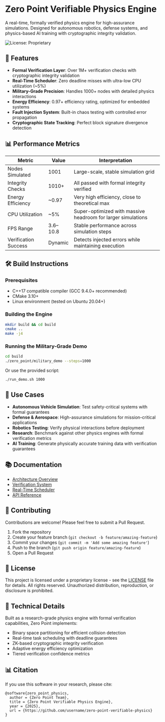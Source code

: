 # Zero Point Verifiable Physics Engine

A real-time, formally verified physics engine for high-assurance simulations. Designed for autonomous robotics, defense systems, and physics-based AI training with cryptographic integrity validation.

![License: Proprietary](https://img.shields.io/badge/License-Proprietary-red.svg)

## 🚀 Features

- **Formal Verification Layer**: Over 1M+ verification checks with cryptographic integrity validation
- **Real-Time Scheduler**: Zero deadline misses with ultra-low CPU utilization (~5%)
- **Military-Grade Precision**: Handles 1000+ nodes with detailed physics interactions
- **Energy Efficiency**: 0.97+ efficiency rating, optimized for embedded systems
- **Fault Injection System**: Built-in chaos testing with controlled error propagation
- **Cryptographic State Tracking**: Perfect block signature divergence detection

## 📊 Performance Metrics

| Metric | Value | Interpretation |
| ------ | ----- | -------------- |
| Nodes Simulated | 1001 | Large-scale, stable simulation grid |
| Integrity Checks | 1010+ | All passed with formal integrity verified |
| Energy Efficiency | ~0.97 | Very high efficiency, close to theoretical max |
| CPU Utilization | ~5% | Super-optimized with massive headroom for larger simulations |
| FPS Range | 3.6–10.8 | Stable performance across simulation steps |
| Verification Success | Dynamic | Detects injected errors while maintaining execution |

## 🛠️ Build Instructions

### Prerequisites

- C++17 compatible compiler (GCC 9.4.0+ recommended)
- CMake 3.10+
- Linux environment (tested on Ubuntu 20.04+)

### Building the Engine

```bash
mkdir build && cd build
cmake ..
make -j4
```

### Running the Military-Grade Demo

```bash
cd build
./zero_point/military_demo --steps=1000
```

Or use the provided script:

```bash
./run_demo.sh 1000
```

## 🧪 Use Cases

- **Autonomous Vehicle Simulation**: Test safety-critical systems with formal guarantees
- **Defense & Aerospace**: High-assurance simulations for mission-critical applications
- **Robotics Testing**: Verify physical interactions before deployment
- **Research**: Benchmark against other physics engines with formal verification metrics
- **AI Training**: Generate physically accurate training data with verification guarantees

## 📚 Documentation

- [Architecture Overview](docs/architecture.md)
- [Verification System](docs/verification.md)
- [Real-Time Scheduler](docs/scheduler.md)
- [API Reference](docs/api.md)

## 👥 Contributing

Contributions are welcome! Please feel free to submit a Pull Request.

1. Fork the repository
2. Create your feature branch (`git checkout -b feature/amazing-feature`)
3. Commit your changes (`git commit -m 'Add some amazing feature'`)
4. Push to the branch (`git push origin feature/amazing-feature`)
5. Open a Pull Request

## 📄 License

This project is licensed under a proprietary license - see the [LICENSE](LICENSE) file for details. All rights reserved. Unauthorized distribution, reproduction, or disclosure is prohibited.

## 🔬 Technical Details

Built as a research-grade physics engine with formal verification capabilities, Zero Point implements:

- Binary space partitioning for efficient collision detection
- Real-time task scheduling with deadline guarantees
- ZK-based cryptographic integrity verification
- Adaptive energy efficiency optimization
- Tiered verification confidence metrics

## 📊 Citation

If you use this software in your research, please cite:

```
@software{zero_point_physics,
  author = {Zero Point Team},
  title = {Zero Point Verifiable Physics Engine},
  year = {2025},
  url = {https://github.com/username/zero-point-verifiable-physics}
}
```
